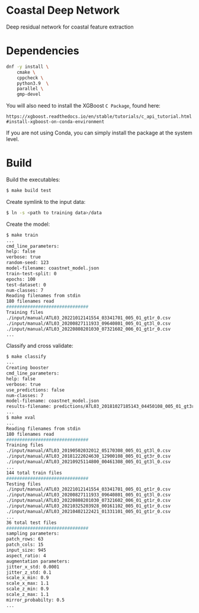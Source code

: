 # Coastal Deep Network

Deep residual network for coastal feature extraction

# Dependencies

``` bash
dnf -y install \
    cmake \
    cppcheck \
    python3.9  \
    parallel \
    gmp-devel
```

You will also need to install the XGBoost `C Package`, found here:

`https://xgboost.readthedocs.io/en/stable/tutorials/c_api_tutorial.html#install-xgboost-on-conda-environment`

If you are not using Conda, you can simply install the package at the system level.

# Build

Build the executables:

``` bash
$ make build test
```

Create symlink to the input data:

``` bash
$ ln -s <path to training data>/data
```

Create the model:

``` bash
$ make train
...
cmd_line_parameters:
help: false
verbose: true
random-seed: 123
model-filename: coastnet_model.json
train-test-split: 0
epochs: 100
test-dataset: 0
num-classes: 7
Reading filenames from stdin
180 filenames read
###############################
Training files
./input/manual/ATL03_20221012141554_03341701_005_01_gt1r_0.csv
./input/manual/ATL03_20200827111933_09640801_005_01_gt3l_0.csv
./input/manual/ATL03_20220808201030_07321602_006_01_gt1r_0.csv
...
```

Classify and cross validate:

``` bash
$ make classify
...
Creating booster
cmd_line_parameters:
help: false
verbose: true
use_predictions: false
num-classes: 7
model-filename: coastnet_model.json
results-filename: predictions/ATL03_20181027185143_04450108_005_01_gt3r_0_results.txt
...
$ make xval
...
Reading filenames from stdin
180 filenames read
###############################
Training files
./input/manual/ATL03_20190502032012_05170308_005_01_gt3l_0.csv
./input/manual/ATL03_20181222024630_12900108_005_01_gt3r_0.csv
./input/manual/ATL03_20210925114800_00461308_005_01_gt3l_0.csv
...
144 total train files
###############################
Testing files
./input/manual/ATL03_20221012141554_03341701_005_01_gt1r_0.csv
./input/manual/ATL03_20200827111933_09640801_005_01_gt3l_0.csv
./input/manual/ATL03_20220808201030_07321602_006_01_gt1r_0.csv
./input/manual/ATL03_20210325203928_00161102_005_01_gt1r_0.csv
./input/manual/ATL03_20210402122421_01331101_005_01_gt1r_0.csv
...
36 total test files
###############################
sampling parameters:
patch_rows: 63
patch_cols: 15
input_size: 945
aspect_ratio: 4
augmentation parameters:
jitter_x_std: 0.0001
jitter_z_std: 0.1
scale_x_min: 0.9
scale_x_max: 1.1
scale_z_min: 0.9
scale_z_max: 1.1
mirror_probabilty: 0.5
...
```
